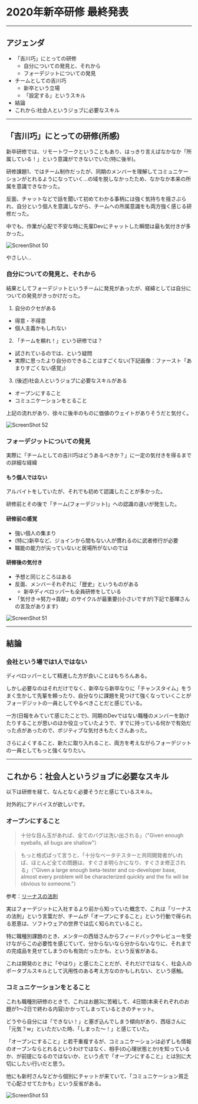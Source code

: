 # 2020年新卒研修 最終発表

---
## アジェンダ

- 「吉川巧」にとっての研修
  - 自分についての発見と、それから
  - フォーデジットについての発見
- チームとしての吉川巧
  - 新卒という立場
  - 「設定する」というスキル
- 結論
- これから:社会人というジョブに必要なスキル

---
## 「吉川巧」にとっての研修(所感)

新卒研修では、リモートワークということもあり、はっきり言えばなかなか「所属している！」という意識ができないでいた(特に後半)。

研修課題1、ではチーム制作だったが、同期のメンバーを理解してコミュニケーションがとれるようになっていく...の域を脱しなかったため、なかなか本来の所属を意識できなかった。

反面、チャットなどで話を聞いて初めてわかる事柄には強く気持ちを揺さぶられ、自分という個人を意識しながら、チームへの所属意識をも両方強く感じる研修だった。

中でも、作業が心配で不安な時に先輩Devにチャットした瞬間は最も気付きが多かった。

![ScreenShot 50](https://user-images.githubusercontent.com/42050632/81368933-0c597800-912c-11ea-8eca-feb12d92ead0.png)

やさしい...

### 自分についての発見と、それから

結果としてフォーデジットというチームに発見があったが、経緯としては自分についての発見がきっかけだった。

1. 自分のクセがある
  - 得意・不得意
  - 個人主義かもしれない
2. 「チームを頼れ！」という研修では？
  - 試されているのでは、という疑問
  - 実際に思ったより自分のできることはすごくない(下記画像：ファースト「あまりすごくない感覚」)
3. (後述)社会人というジョブに必要なスキルがある
  - オープンにすること
  - コミュニケーションをとること

上記の流れがあり、徐々に後半のものに価値のウェイトがありそうだと気付く。

![ScreenShot 52](https://user-images.githubusercontent.com/42050632/81369347-26e02100-912d-11ea-96c2-76125d3e0182.png)

### フォーデジットについての発見

実際に「チームとしての吉川巧はどうあるべきか？」に一定の気付きを得るまでの詳細な経緯

#### もう個人ではない

アルバイトをしていたが、それでも初めて認識したことが多かった。

研修前とその後で「チーム(フォーデジット)」への認識の違いが発生した。

#### 研修前の感覚

- 強い個人の集まり
- (特に)新卒など、ジョインから間もない人が慣れるのに武者修行が必要
- 職能の能力が尖っていないと居場所がないのでは

#### 研修後の気付き

- 予想と同じところはある
- 反面、メンバーそれぞれに「歴史」というものがある
  - 新卒ディベロッパーも全員研修をしている
- 「気付き→努力→貢献」のサイクルが最重要((小さいですが)下記で基暉さんの言及があります)

![ScreenShot 51](https://user-images.githubusercontent.com/42050632/81368943-10859580-912c-11ea-89c8-0d48e118ea48.png)

---
## 結論

### 会社という場では1人ではない

ディベロッパーとして精進した方が良いことはもちろんある。

しかし必要なのはそれだけでなく、新卒なら新卒なりに「チャンスタイム」をうまく生かして先輩を頼ったり、自分なりに課題を見つけて強くなっていくことがフォーデジットの一員としてやるべきことだと感じている。

一方(日報をみていて感じたことで)、同期のDevではない職種のメンバーを助けたりすることが思いのほか役立っていたようで、すでに持っている何かで有効だった点があったので、ポジティブな気付きもたくさんあった。

さらによくすること、新たに取り入れること、両方を考えながらフォーデジットの一員としてもっと強くなりたい。

---
## これから：社会人というジョブに必要なスキル

以下は研修を経て、なんとなく必要そうだと感じているスキル。

対外的にアドバイスが欲しいです。

### オープンにすること

> 十分な目ん玉があれば、全てのバグは洗い出される」（"Given enough eyeballs, all bugs are shallow"）

> もっと格式ばって言うと、「十分なベータテスターと共同開発者がいれば、ほとんど全ての問題は、すぐさま明らかになり、すぐさま修正される」（"Given a large enough beta-tester and co-developer base, almost every problem will be characterized quickly and the fix will be obvious to someone."）

参考：[リーナスの法則](https://ja.wikipedia.org/wiki/%E3%83%AA%E3%83%BC%E3%83%8A%E3%82%B9%E3%81%AE%E6%B3%95%E5%89%87)

実はフォーデジットに入社するより前から知っていた概念で、これは「リーナスの法則」という言葉だが、チームが「オープンにすること」という行動で得られる恩恵は、ソフトウェアの世界では広く知られていること。

特に職種別課題のとき、メンターの西垣さんからフィードバックやレビューを受けながらこの必要性を感じていて、分からないなら分からないなりに、それまでの完成品を見せてしまうのも有効だったかも、という反省がある。

これは開発のときに「やはり」と感じたことだが、それだけではなく、社会人のポータブルスキルとして汎用性のある考え方なのかもしれない、という感触。

### コミュニケーションをとること

これも職種別研修のときで、これはお題3に苦戦して、4日間(本来それぞれのお題が1〜2日で終わる内容)かかってしまっているときのチャット。

どうやら自分には「できない！」と塞ぎ込んでしまう傾向があり、西垣さんに「元気？w」といただいた時、「しまった〜！」と感じていた。

「オープンにすること」と若干重複するが、コミュニケーションは必ずしも情報のオーブンならとれるというわけではなく、相手(の心理状態とか)を知っているか、が前提になるのではないか、という点で「オープンにすること」とは別に大切にしたい行いだと思う。

他にも新村さんなどから個別にチャットが来ていて、「コミュニケーション貧乏で心配させてたかも」という反省がある。

![ScreenShot 53](https://user-images.githubusercontent.com/42050632/81372242-d7055800-9134-11ea-9380-4805c95c41a2.png)


